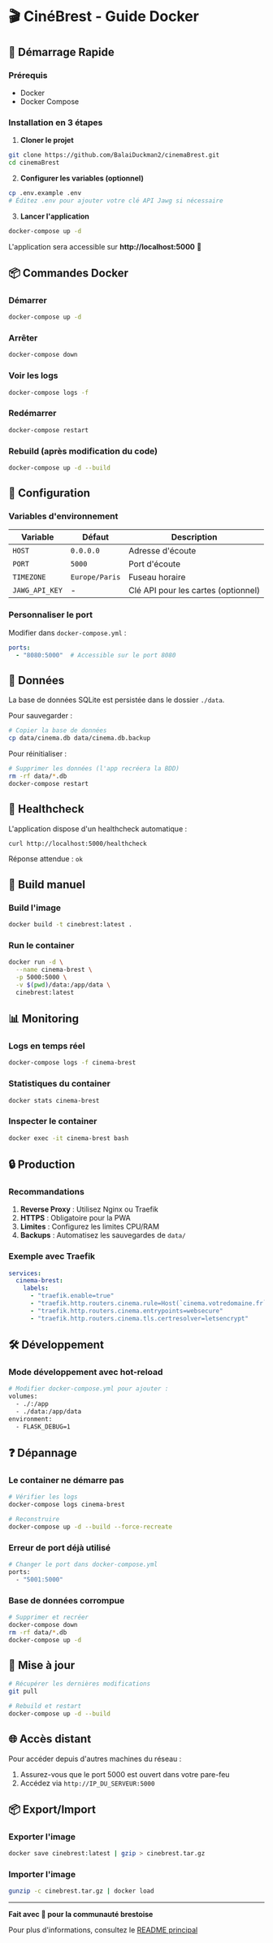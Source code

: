 # 🎬 CinéBrest - Guide Docker

## 🚀 Démarrage Rapide

### Prérequis
- Docker
- Docker Compose

### Installation en 3 étapes

1. **Cloner le projet**
```bash
git clone https://github.com/BalaiDuckman2/cinemaBrest.git
cd cinemaBrest
```

2. **Configurer les variables (optionnel)**
```bash
cp .env.example .env
# Éditez .env pour ajouter votre clé API Jawg si nécessaire
```

3. **Lancer l'application**
```bash
docker-compose up -d
```

L'application sera accessible sur **http://localhost:5000** 🎉

## 📦 Commandes Docker

### Démarrer
```bash
docker-compose up -d
```

### Arrêter
```bash
docker-compose down
```

### Voir les logs
```bash
docker-compose logs -f
```

### Redémarrer
```bash
docker-compose restart
```

### Rebuild (après modification du code)
```bash
docker-compose up -d --build
```

## 🔧 Configuration

### Variables d'environnement

| Variable | Défaut | Description |
|----------|--------|-------------|
| `HOST` | `0.0.0.0` | Adresse d'écoute |
| `PORT` | `5000` | Port d'écoute |
| `TIMEZONE` | `Europe/Paris` | Fuseau horaire |
| `JAWG_API_KEY` | - | Clé API pour les cartes (optionnel) |

### Personnaliser le port

Modifier dans `docker-compose.yml` :
```yaml
ports:
  - "8080:5000"  # Accessible sur le port 8080
```

## 💾 Données

La base de données SQLite est persistée dans le dossier `./data`.

Pour sauvegarder :
```bash
# Copier la base de données
cp data/cinema.db data/cinema.db.backup
```

Pour réinitialiser :
```bash
# Supprimer les données (l'app recréera la BDD)
rm -rf data/*.db
docker-compose restart
```

## 🏥 Healthcheck

L'application dispose d'un healthcheck automatique :
```bash
curl http://localhost:5000/healthcheck
```

Réponse attendue : `ok`

## 🐳 Build manuel

### Build l'image
```bash
docker build -t cinebrest:latest .
```

### Run le container
```bash
docker run -d \
  --name cinema-brest \
  -p 5000:5000 \
  -v $(pwd)/data:/app/data \
  cinebrest:latest
```

## 📊 Monitoring

### Logs en temps réel
```bash
docker-compose logs -f cinema-brest
```

### Statistiques du container
```bash
docker stats cinema-brest
```

### Inspecter le container
```bash
docker exec -it cinema-brest bash
```

## 🔒 Production

### Recommandations

1. **Reverse Proxy** : Utilisez Nginx ou Traefik
2. **HTTPS** : Obligatoire pour la PWA
3. **Limites** : Configurez les limites CPU/RAM
4. **Backups** : Automatisez les sauvegardes de `data/`

### Exemple avec Traefik

```yaml
services:
  cinema-brest:
    labels:
      - "traefik.enable=true"
      - "traefik.http.routers.cinema.rule=Host(`cinema.votredomaine.fr`)"
      - "traefik.http.routers.cinema.entrypoints=websecure"
      - "traefik.http.routers.cinema.tls.certresolver=letsencrypt"
```

## 🛠️ Développement

### Mode développement avec hot-reload
```bash
# Modifier docker-compose.yml pour ajouter :
volumes:
  - ./:/app
  - ./data:/app/data
environment:
  - FLASK_DEBUG=1
```

## ❓ Dépannage

### Le container ne démarre pas
```bash
# Vérifier les logs
docker-compose logs cinema-brest

# Reconstruire
docker-compose up -d --build --force-recreate
```

### Erreur de port déjà utilisé
```bash
# Changer le port dans docker-compose.yml
ports:
  - "5001:5000"
```

### Base de données corrompue
```bash
# Supprimer et recréer
docker-compose down
rm -rf data/*.db
docker-compose up -d
```

## 📝 Mise à jour

```bash
# Récupérer les dernières modifications
git pull

# Rebuild et restart
docker-compose up -d --build
```

## 🌐 Accès distant

Pour accéder depuis d'autres machines du réseau :
1. Assurez-vous que le port 5000 est ouvert dans votre pare-feu
2. Accédez via `http://IP_DU_SERVEUR:5000`

## 📦 Export/Import

### Exporter l'image
```bash
docker save cinebrest:latest | gzip > cinebrest.tar.gz
```

### Importer l'image
```bash
gunzip -c cinebrest.tar.gz | docker load
```

---

**Fait avec 💜 pour la communauté brestoise**

Pour plus d'informations, consultez le [README principal](README.md)
